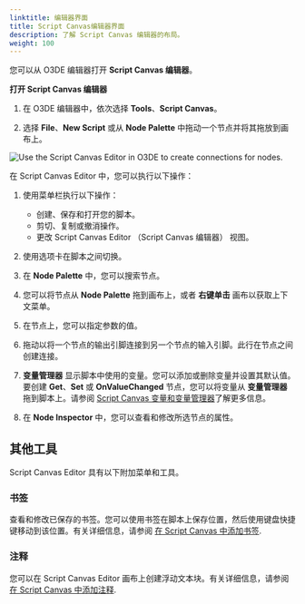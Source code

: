 ```yaml
---
linktitle: 编辑器界面
title: Script Canvas编辑器界面
description: 了解 Script Canvas 编辑器的布局。
weight: 100
---
```


您可以从 O3DE 编辑器打开 **Script Canvas 编辑器**。

**打开 Script Canvas 编辑器**

1. 在 O3DE 编辑器中，依次选择 **Tools**、**Script Canvas**。

1. 选择 **File**、**New Script** 或从 **Node Palette** 中拖动一个节点并将其拖放到画布上。

![Use the Script Canvas Editor in O3DE to create connections for nodes.](/images/user-guide/scripting/script-canvas/user-interface.png)

在 Script Canvas Editor 中，您可以执行以下操作：

1. 使用菜单栏执行以下操作：
   + 创建、保存和打开您的脚本。
   + 剪切、复制或撤消操作。
   + 更改 Script Canvas Editor （Script Canvas 编辑器） 视图。

1. 使用选项卡在脚本之间切换。

1. 在 **Node Palette** 中，您可以搜索节点。

1. 您可以将节点从 **Node Palette** 拖到画布上，或者 **右键单击** 画布以获取上下文菜单。

1. 在节点上，您可以指定参数的值。

1. 拖动以将一个节点的输出引脚连接到另一个节点的输入引脚。此行在节点之间创建连接。

1. **变量管理器** 显示脚本中使用的变量。您可以添加或删除变量并设置其默认值。要创建 **Get**、**Set** 或 **OnValueChanged** 节点，您可以将变量从 **变量管理器** 拖到脚本上。请参阅 [Script Canvas 变量和变量管理器](/docs/user-guide/scripting/script-canvas/editor-reference/variables/)了解更多信息。

1. 在 **Node Inspector** 中，您可以查看和修改所选节点的属性。

## 其他工具

Script Canvas Editor 具有以下附加菜单和工具。

### 书签

查看和修改已保存的书签。您可以使用书签在脚本上保存位置，然后使用键盘快捷键移动到该位置。有关详细信息，请参阅 [在 Script Canvas 中添加书签](/docs/user-guide/scripting/script-canvas/editor-reference/nodes/organizing/adding-bookmarks).

### 注释

您可以在 Script Canvas Editor 画布上创建浮动文本块。有关详细信息，请参阅 [在 Script Canvas 中添加注释](/docs/user-guide/scripting/script-canvas/editor-reference/nodes/organizing/commenting-nodes).
